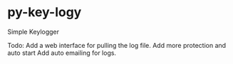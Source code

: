 # py-key-logy
Simple Keylogger


Todo:
Add a web interface for pulling the log file.
Add more protection and auto start
Add auto emailing for logs.